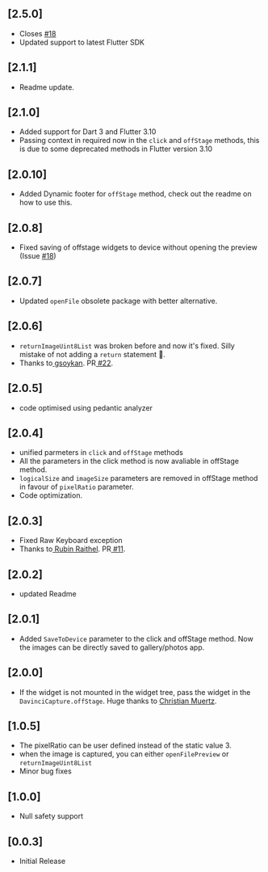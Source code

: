 ## [2.5.0]
- Closes <a href="https://github.com/Imgkl/davinci/issues/18"> #18</a>
- Updated support to latest Flutter SDK

## [2.1.1]
- Readme update.
## [2.1.0]
- Added support for Dart 3 and Flutter 3.10
- Passing context in required now in the `click` and `offStage` methods, this is due to some deprecated methods in Flutter version 3.10

## [2.0.10]
- Added Dynamic footer for ````offStage```` method, check out the readme on how to use this.
## [2.0.8]
- Fixed saving of offstage widgets to device without opening the preview (Issue <a href="https://github.com/Imgkl/davinci/issues/18"> #18</a>)

## [2.0.7]
- Updated `openFile` obsolete package with better alternative.

## [2.0.6] 
- `returnImageUint8List` was broken before and now it's fixed. Silly mistake of not adding a `return` statement 🙈.  
- Thanks to<a href="https://github.com/gsoykan"> gsoykan</a>. PR<a href="https://github.com/Imgkl/davinci/pull/22"> #22</a>. 

## [2.0.5] 
- code optimised using pedantic analyzer

## [2.0.4] 
 - unified parmeters in `click` and `offStage` methods
 - All the parameters in the click method is now avaliable in offStage method.
 - `logicalSize` and `imageSize` parameters are removed in offStage method in favour of `pixelRatio` parameter.
 - Code optimization.

## [2.0.3] 
- Fixed Raw Keyboard exception
- Thanks to<a href="https://github.com/Coron on"> Rubin Raithel</a>. PR<a href="https://github.com/Imgkl/davinci/pull/11"> #11</a>. 
## [2.0.2]
 - updated Readme

## [2.0.1]
- Added `SaveToDevice` parameter to the click and offStage method. Now the images can be directly saved to gallery/photos app.

## [2.0.0]

- If the widget is not mounted in the widget tree, pass the widget in the `DavinciCapture.offStage`. Huge thanks to <a href="https://github.com/christian-muertz"> Christian Muertz</a>.

## [1.0.5]

- The pixelRatio can be user defined instead of the static value 3.
- when the image is captured, you can either `openFilePreview` or `returnImageUint8List`
- Minor bug fixes

## [1.0.0] 
- Null safety support

## [0.0.3] 
- Initial Release
